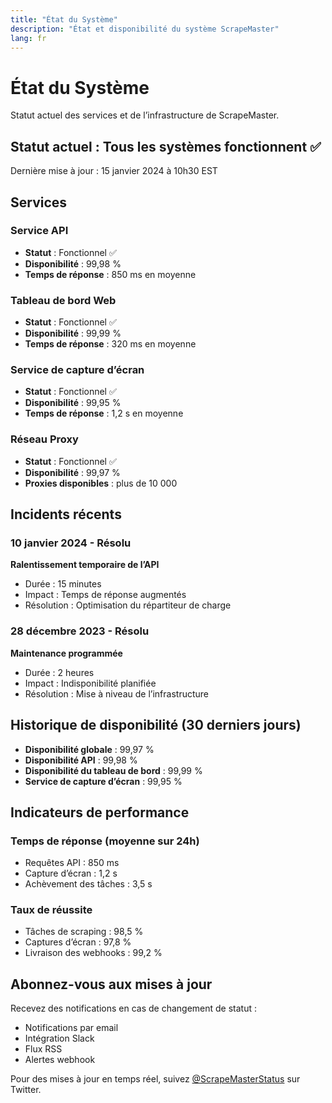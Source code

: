 ```yaml
---
title: "État du Système"
description: "État et disponibilité du système ScrapeMaster"
lang: fr
---
```


# État du Système

Statut actuel des services et de l’infrastructure de ScrapeMaster.

## Statut actuel : Tous les systèmes fonctionnent ✅

Dernière mise à jour : 15 janvier 2024 à 10h30 EST

## Services

### Service API
- **Statut** : Fonctionnel ✅
- **Disponibilité** : 99,98 %
- **Temps de réponse** : 850 ms en moyenne

### Tableau de bord Web
- **Statut** : Fonctionnel ✅
- **Disponibilité** : 99,99 %
- **Temps de réponse** : 320 ms en moyenne

### Service de capture d’écran
- **Statut** : Fonctionnel ✅
- **Disponibilité** : 99,95 %
- **Temps de réponse** : 1,2 s en moyenne

### Réseau Proxy
- **Statut** : Fonctionnel ✅
- **Disponibilité** : 99,97 %
- **Proxies disponibles** : plus de 10 000

## Incidents récents

### 10 janvier 2024 - Résolu
**Ralentissement temporaire de l’API**
- Durée : 15 minutes
- Impact : Temps de réponse augmentés
- Résolution : Optimisation du répartiteur de charge

### 28 décembre 2023 - Résolu
**Maintenance programmée**
- Durée : 2 heures
- Impact : Indisponibilité planifiée
- Résolution : Mise à niveau de l’infrastructure

## Historique de disponibilité (30 derniers jours)

- **Disponibilité globale** : 99,97 %
- **Disponibilité API** : 99,98 %
- **Disponibilité du tableau de bord** : 99,99 %
- **Service de capture d’écran** : 99,95 %

## Indicateurs de performance

### Temps de réponse (moyenne sur 24h)
- Requêtes API : 850 ms
- Capture d’écran : 1,2 s
- Achèvement des tâches : 3,5 s

### Taux de réussite
- Tâches de scraping : 98,5 %
- Captures d’écran : 97,8 %
- Livraison des webhooks : 99,2 %

## Abonnez-vous aux mises à jour

Recevez des notifications en cas de changement de statut :
- Notifications par email
- Intégration Slack
- Flux RSS
- Alertes webhook

Pour des mises à jour en temps réel, suivez [@ScrapeMasterStatus](https://twitter.com/scrapemasterstatus) sur Twitter.
